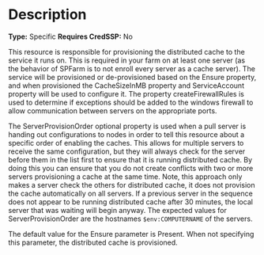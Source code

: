 # Description

**Type:** Specific
**Requires CredSSP:** No

This resource is responsible for provisioning the distributed cache to the
service it runs on. This is required in your farm on at least one server (as
the behavior of SPFarm is to not enroll every server as a cache server).
The service will be provisioned or de-provisioned based on the
Ensure property, and when provisioned the CacheSizeInMB property and
ServiceAccount property will be used to configure it. The property
createFirewallRules is used to determine if exceptions should be added to the
windows firewall to allow communication between servers on the appropriate
ports.

The ServerProvisionOrder optional property is used when a pull server is
handing out configurations to nodes in order to tell this resource about a
specific order of enabling the caches. This allows for multiple servers to
receive the same configuration, but they will always check for the server
before them in the list first to ensure that it is running distributed cache.
By doing this you can ensure that you do not create conflicts with two or more
servers provisioning a cache at the same time. Note, this approach only makes
a server check the others for distributed cache, it does not provision the
cache automatically on all servers. If a previous server in the sequence does
not appear to be running distributed cache after 30 minutes, the local server
that was waiting will begin anyway. The expected values for ServerProvisionOrder 
are the hostnames `$env:COMPUTERNAME` of the servers.

The default value for the Ensure parameter is Present. When not specifying this
parameter, the distributed cache is provisioned.
